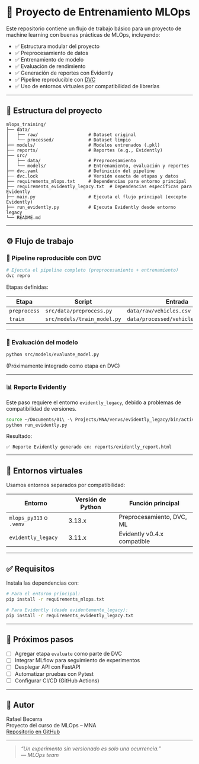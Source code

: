 # 🧪 Proyecto de Entrenamiento MLOps

Este repositorio contiene un flujo de trabajo básico para un proyecto de machine learning con buenas prácticas de MLOps, incluyendo:

- ✅ Estructura modular del proyecto
- ✅ Preprocesamiento de datos
- ✅ Entrenamiento de modelo
- ✅ Evaluación de rendimiento
- ✅ Generación de reportes con Evidently
- ✅ Pipeline reproducible con [DVC](https://dvc.org/)
- ✅ Uso de entornos virtuales por compatibilidad de librerías

---

## 📁 Estructura del proyecto

```
mlops_training/
├── data/
│   ├── raw/                   # Dataset original
│   └── processed/             # Dataset limpio
├── models/                    # Modelos entrenados (.pkl)
├── reports/                   # Reportes (e.g., Evidently)
├── src/
│   ├── data/                  # Preprocesamiento
│   └── models/                # Entrenamiento, evaluación y reportes
├── dvc.yaml                   # Definición del pipeline
├── dvc.lock                   # Versión exacta de etapas y datos
├── requirements_mlops.txt     # Dependencias para entorno principal
├── requirements_evidently_legacy.txt  # Dependencias específicas para Evidently
├── main.py                    # Ejecuta el flujo principal (excepto Evidently)
├── run_evidently.py           # Ejecuta Evidently desde entorno legacy
└── README.md
```

---

## ⚙️ Flujo de trabajo

### 🔁 Pipeline reproducible con DVC

```bash
# Ejecuta el pipeline completo (preprocesamiento + entrenamiento)
dvc repro
```

Etapas definidas:

| Etapa       | Script                            | Entrada                           | Salida                          |
|-------------|-----------------------------------|-----------------------------------|---------------------------------|
| `preprocess`| `src/data/preprocess.py`          | `data/raw/vehicles.csv`           | `data/processed/vehicles_clean.csv` |
| `train`     | `src/models/train_model.py`       | `data/processed/vehicles_clean.csv` | `models/model.pkl`               |

---

### 🧪 Evaluación del modelo

```bash
python src/models/evaluate_model.py
```

(Próximamente integrado como etapa en DVC)

---

### 📊 Reporte Evidently

Este paso requiere el entorno `evidently_legacy`, debido a problemas de compatibilidad de versiones.

```bash
source ~/Documents/01\ -\ Projects/MNA/venvs/evidently_legacy/bin/activate
python run_evidently.py
```

Resultado:

```
✅ Reporte Evidently generado en: reports/evidently_report.html
```

---

## 🧪 Entornos virtuales

Usamos entornos separados por compatibilidad:

| Entorno                | Versión de Python | Función principal              |
|------------------------|-------------------|-------------------------------|
| `mlops_py313` o `.venv`| 3.13.x            | Preprocesamiento, DVC, ML     |
| `evidently_legacy`     | 3.11.x            | Evidently v0.4.x compatible   |

---

## ✅ Requisitos

Instala las dependencias con:

```bash
# Para el entorno principal:
pip install -r requirements_mlops.txt

# Para Evidently (desde evidentemente_legacy):
pip install -r requirements_evidently_legacy.txt
```

---

## 🚀 Próximos pasos

- [ ] Agregar etapa `evaluate` como parte de DVC
- [ ] Integrar MLflow para seguimiento de experimentos
- [ ] Desplegar API con FastAPI
- [ ] Automatizar pruebas con Pytest
- [ ] Configurar CI/CD (GitHub Actions)

---

## 📌 Autor

Rafael Becerra  
Proyecto del curso de MLOps – MNA  
[Repositorio en GitHub](https://github.com/Rafiles/mlops_training)

---

> _“Un experimento sin versionado es solo una ocurrencia.”_  
> — *MLOps team*